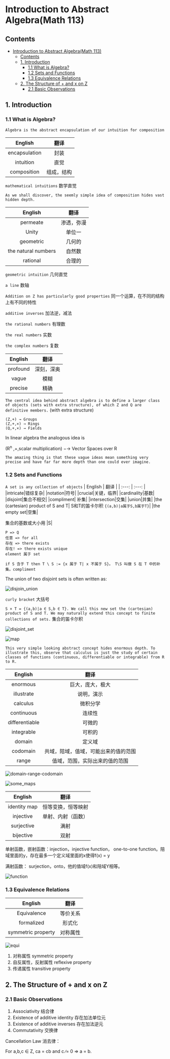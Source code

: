 # Introduction to Abstract Algebra(Math 113)

## Contents
- [Introduction to Abstract Algebra(Math 113)](#introduction-to-abstract-algebramath-113)
  - [Contents](#contents)
  - [1. Introduction](#1-introduction)
    - [1.1 What is Algebra?](#11-what-is-algebra)
    - [1.2 Sets and Functions](#12-sets-and-functions)
    - [1.3 Equivalence Relations](#13-equivalence-relations)
  - [2. The Structure of + and x on Z](#2-the-structure-of--and-x-on-z)
    - [2.1 Basic Observations](#21-basic-observations)


## 1. Introduction
### 1.1 What is Algebra?

`Algebra is the abstract encapsulation of our intuition for composition` 

| English | 翻译 |
| :---: | :---: |
|encapsulation|封装|
|intuition|直觉|
|composition|组成，结构|

`mathematical intuitions` 数学直觉

`As we shall discover, the seemly simple idea of composition hides vast hidden depth.`

| English | 翻译 |
| :---: | :---: |
|permeate|渗透，弥漫|
|Unity|单位一|
|geometric|几何的|
|the natural numbers|自然数|
|rational|合理的|


`geometric intuition` 几何直觉

`a line` 数轴

`Addition on Z has particularly good properties` 同一个运算，在不同的结构上有不同的特性

`additive inverses` 加法逆，减法

`the rational numbers` 有理数

`the real numbers` 实数

`the complex numbers` 复数

| English | 翻译 |
| :---: | :---: |
|profound|深刻，深奥|
|vague|模糊|
|precise|精确|

`The central idea behind abstract algebra is to define a larger class of objects (sets with extra structure), of which Z and Q are definitive members.` (with extra structure)

```
(Z,+) → Groups
(Z,+,×) → Rings
(Q,+,×) → Fields
```
In linear algebra the analogous idea is

(R<sup>n</sup> ,+,scalar multiplication) −→ Vector Spaces over R

`The amazing thing is that these vague ideas mean something very precise and have far far more depth than one could ever imagine.`

### 1.2 Sets and Functions
`A set is any collection of objects`
| English | 翻译 |
| :---: | :---: |
|intricate|错综复杂|
|notation|符号|
|crucial|关键，临界|
|cardinality|基数|
|disjoint|集合不相交|
|compliment| 补集|
|intersection|交集|
|union|并集|
|the (cartesian) product of S and T| S和T的笛卡尔积 `{(a,b)|a属于S,b属于T}`|
|the empty set|空集|

集合的基数或大小用 |S|

```
P => Q
任意 => for all
存在 => there exists
存在! => there exists unique
element 属于 set

if S 含于 T then T \ S := {x 属于 T| x 不属于 S}。 T\S 叫做 S 在 T 中的补集。compliment
```

The union of two disjoint sets is
often written as:

![disjoin_union](./images/disjoin_union.PNG)


`curly bracket` 大括号

`S × T = {(a,b)|a ∈ S,b ∈ T}. We call this new set the (cartesian) product of S and T. We may naturally extend this concept to finite collections of sets.` 集合的笛卡尔积



![disjoint_set](./images/disjoint_set.PNG)


![map](./images/map.PNG)

`This very simple looking abstract concept hides enormous depth. To illustrate this, observe that calculus is just the study of certain classes of functions (continuous, differentiable or integrable) from R to R.`


| English | 翻译 |
| :---: | :---: |
|enormous|巨大，庞大，极大|
|illustrate|说明，演示|
|calculus|微积分学|
|continuous|连续性|
|differentiable|可微的|
|integrable|可积的|
|domain|定义域|
|codomain|共域，陪域，值域，可能出来的值的范围|
|range|值域，范围，实际出来的值的范围|

![domain-range-codomain](./images/domain-range-codomain.svg)

![some_maps](./images/some_maps.PNG)

| English | 翻译 |
| :---: | :---: |
|identity map| 恒等变换，恒等映射|
|injective | 单射、内射（函数） |
|surjective|满射|
|bijective|双射|

单射函数，嵌射函数：injection，injective function， one-to-one function。陪域里面的y，存在最多一个定义域里面的x使得f(x) = y

满射函数： surjection，onto，他的值域f(x)和陪域Y相等。

![function](./images/function.PNG)

### 1.3 Equivalence Relations

| English | 翻译 |
| :---: | :---: |
|Equivalence|等价关系|
|formalized|形式化|
|symmetric property|对称属性|

![equi](./images/equivalence.PNG)


1. 对称属性 symmetric property
2. 自反属性，反射属性 reflexive property
3. 传递属性 transitive property

## 2. The Structure of + and x on Z

### 2.1 Basic Observations

1. Associativity 结合律
2. Existence of additive identity 存在加法单位元
3. Existence of additive inverses 存在加法逆元
4. Commutativity 交换律


Cancellation Law 消去律：

For a,b,c ∈ Z, ca = cb and c ∕= 0 ⇒ a = b.